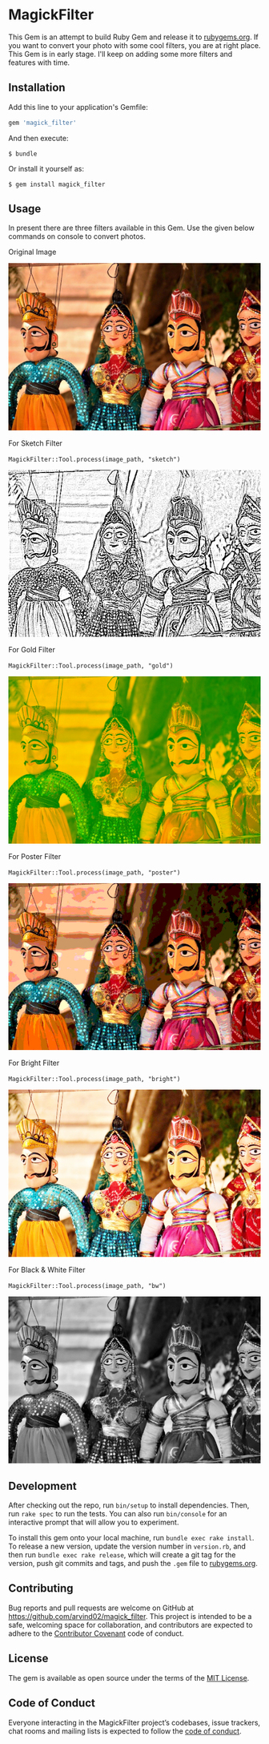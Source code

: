 # MagickFilter

This Gem is an attempt to build Ruby Gem and release it to [rubygems.org](https://rubygems.org). If you want to convert your photo with some cool filters, you are at right place. This Gem is in early stage. I'll keep on adding some more filters and features with time.



## Installation

Add this line to your application's Gemfile:

```ruby
gem 'magick_filter'
```

And then execute:

    $ bundle

Or install it yourself as:

    $ gem install magick_filter

## Usage

In present there are three filters available in this Gem. Use the given below commands on console to convert photos.


Original Image

<img src="/test_image/test.jpg" alt="Original"/>


For Sketch Filter

`MagickFilter::Tool.process(image_path, "sketch")`


<img src="/test_image/sketch.jpg" alt="Sketch"/>


For Gold Filter

`MagickFilter::Tool.process(image_path, "gold")`


<img src="/test_image/gold.jpg" alt="Gold"/>


For Poster Filter

`MagickFilter::Tool.process(image_path, "poster")`


<img src="/test_image/poster.jpg" alt="Poster"/>


For Bright Filter

`MagickFilter::Tool.process(image_path, "bright")`


<img src="/test_image/bright.jpg" alt="Bright"/>


For Black & White Filter

`MagickFilter::Tool.process(image_path, "bw")`


<img src="/test_image/black&white.jpg" alt="Black & White"/>


## Development

After checking out the repo, run `bin/setup` to install dependencies. Then, run `rake spec` to run the tests. You can also run `bin/console` for an interactive prompt that will allow you to experiment.

To install this gem onto your local machine, run `bundle exec rake install`. To release a new version, update the version number in `version.rb`, and then run `bundle exec rake release`, which will create a git tag for the version, push git commits and tags, and push the `.gem` file to [rubygems.org](https://rubygems.org).

## Contributing

Bug reports and pull requests are welcome on GitHub at https://github.com/arvind02/magick_filter. This project is intended to be a safe, welcoming space for collaboration, and contributors are expected to adhere to the [Contributor Covenant](http://contributor-covenant.org) code of conduct.

## License

The gem is available as open source under the terms of the [MIT License](https://opensource.org/licenses/MIT).

## Code of Conduct

Everyone interacting in the MagickFilter project’s codebases, issue trackers, chat rooms and mailing lists is expected to follow the [code of conduct](https://github.com/arvind02/magick_filter/blob/master/CODE_OF_CONDUCT.md).
